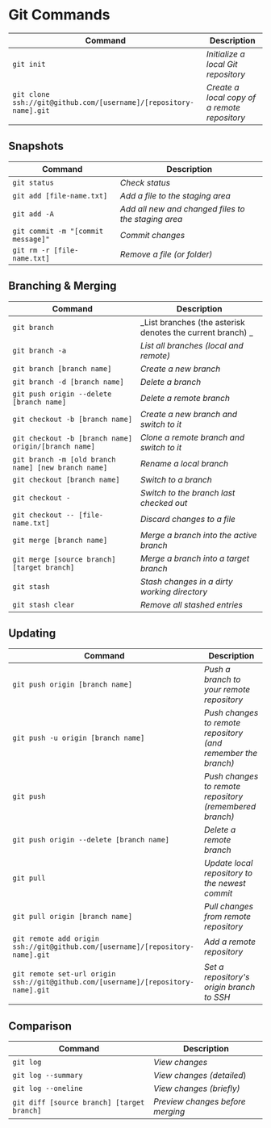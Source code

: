 # Git Commands

| Command                                                           | Description                                  |
| ----------------------------------------------------------------- | -------------------------------------------- |
| `git init`                                                        | _Initialize a local Git repository_          |
| `git clone ssh://git@github.com/[username]/[repository-name].git` | _Create a local copy of a remote repository_ |

## Snapshots

| Command                            | Description                                         |
| ---------------------------------- | --------------------------------------------------- |
| `git status`                       | _Check status_                                      |
| `git add [file-name.txt]`          | _Add a file to the staging area_                    |
| `git add -A`                       | _Add all new and changed files to the staging area_ |
| `git commit -m "[commit message]"` | _Commit changes_                                    |
| `git rm -r [file-name.txt]`        | _Remove a file (or folder)_                         |

## Branching & Merging

| Command                                              | Description                                                |
| ---------------------------------------------------- | ---------------------------------------------------------- |
| `git branch`                                         | _List branches (the asterisk denotes the current branch) _ |
| `git branch -a`                                      | _List all branches (local and remote)_                     |
| `git branch [branch name]`                           | _Create a new branch_                                      |
| `git branch -d [branch name]`                        | _Delete a branch_                                          |
| `git push origin --delete [branch name]`             | _Delete a remote branch_                                   |
| `git checkout -b [branch name]`                      | _Create a new branch and switch to it_                     |
| `git checkout -b [branch name] origin/[branch name]` | _Clone a remote branch and switch to it_                   |
| `git branch -m [old branch name] [new branch name]`  | _Rename a local branch_                                    |
| `git checkout [branch name]`                         | _Switch to a branch_                                       |
| `git checkout -`                                     | _Switch to the branch last checked out_                    |
| `git checkout -- [file-name.txt]`                    | _Discard changes to a file_                                |
| `git merge [branch name]`                            | _Merge a branch into the active branch_                    |
| `git merge [source branch] [target branch]`          | _Merge a branch into a target branch_                      |
| `git stash`                                          | _Stash changes in a dirty working directory_               |
| `git stash clear`                                    | _Remove all stashed entries_                               |

## Updating

| Command                                                                           | Description                                                   |
| --------------------------------------------------------------------------------- | ------------------------------------------------------------- |
| `git push origin [branch name]`                                                   | _Push a branch to your remote repository_                     |
| `git push -u origin [branch name]`                                                | _Push changes to remote repository (and remember the branch)_ |
| `git push`                                                                        | _Push changes to remote repository (remembered branch)_       |
| `git push origin --delete [branch name]`                                          | _Delete a remote branch_                                      |
| `git pull`                                                                        | _Update local repository to the newest commit_                |
| `git pull origin [branch name]`                                                   | _Pull changes from remote repository_                         |
| `git remote add origin ssh://git@github.com/[username]/[repository-name].git`     | _Add a remote repository_                                     |
| `git remote set-url origin ssh://git@github.com/[username]/[repository-name].git` | _Set a repository's origin branch to SSH_                     |

## Comparison

| Command                                    | Description                      |
| ------------------------------------------ | -------------------------------- |
| `git log`                                  | _View changes_                   |
| `git log --summary`                        | _View changes (detailed_)        |
| `git log --oneline`                        | _View changes (briefly)_         |
| `git diff [source branch] [target branch]` | _Preview changes before merging_ |

